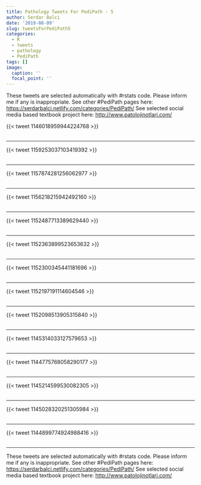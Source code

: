 ```yaml
---
title: Pathology Tweets For PediPath - 5
author: Serdar Balci
date: '2019-08-09'
slug: tweetsForPediPath5
categories:
  - R
  - tweets
  - pathology
  - PediPath
tags: []
image:
  caption: ''
  focal_point: ''
---
```



These tweets are selected automatically with #rstats code. Please inform me if any is inappropriate.
See other #PediPath pages here: https://serdarbalci.netlify.com/categories/PediPath/ 
See selected social media based textbook project here: http://www.patolojinotlari.com/

{{< tweet 1146018959944224768 >}}
<br>
<br>
<hr>
{{< tweet 1159253037103419392 >}}
<br>
<br>
<hr>
{{< tweet 1157874281256062977 >}}
<br>
<br>
<hr>
{{< tweet 1156218215942492160 >}}
<br>
<br>
<hr>
{{< tweet 1152487713389629440 >}}
<br>
<br>
<hr>
{{< tweet 1152363899523653632 >}}
<br>
<br>
<hr>
{{< tweet 1152300345441181696 >}}
<br>
<br>
<hr>
{{< tweet 1152197191114604546 >}}
<br>
<br>
<hr>
{{< tweet 1152098513905315840 >}}
<br>
<br>
<hr>
{{< tweet 1145314033127579653 >}}
<br>
<br>
<hr>
{{< tweet 1144775768058290177 >}}
<br>
<br>
<hr>
{{< tweet 1145214599530082305 >}}
<br>
<br>
<hr>
{{< tweet 1145028320251305984 >}}
<br>
<br>
<hr>
{{< tweet 1144899774924988416 >}}
<br>
<br>
<hr>


These tweets are selected automatically with #rstats code. Please inform me if any is inappropriate.
See other #PediPath pages here: https://serdarbalci.netlify.com/categories/PediPath/ 
See selected social media based textbook project here: http://www.patolojinotlari.com/
